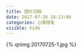 ```yaml
---
title: 图片归档
date: 2017-07-26 18:13:00
categories: 心情随笔
visible: hide
---
```

{% qnimg 20170725-1.jpg %}

